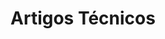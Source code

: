 ---
title: Artigos Técnicos
type: docs
weight: 85
url: pt/java/technical-articles/
lastmod: "2022-01-27"
---